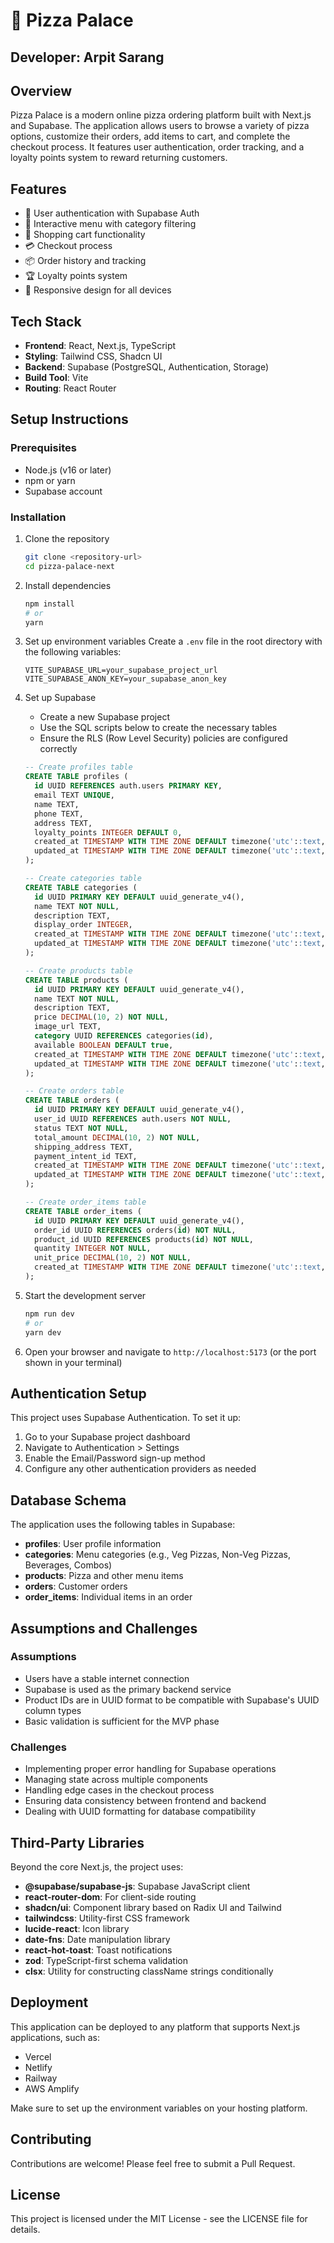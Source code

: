 # 🍕 Pizza Palace

## Developer: Arpit Sarang

## Overview

Pizza Palace is a modern online pizza ordering platform built with Next.js and Supabase. The application allows users to browse a variety of pizza options, customize their orders, add items to cart, and complete the checkout process. It features user authentication, order tracking, and a loyalty points system to reward returning customers.

## Features

- 🔐 User authentication with Supabase Auth
- 🍕 Interactive menu with category filtering
- 🛒 Shopping cart functionality
- 💳 Checkout process
- 📦 Order history and tracking
- 🏆 Loyalty points system
- 📱 Responsive design for all devices

## Tech Stack

- **Frontend**: React, Next.js, TypeScript
- **Styling**: Tailwind CSS, Shadcn UI
- **Backend**: Supabase (PostgreSQL, Authentication, Storage)
- **Build Tool**: Vite
- **Routing**: React Router

## Setup Instructions

### Prerequisites

- Node.js (v16 or later)
- npm or yarn
- Supabase account

### Installation

1. Clone the repository
   ```sh
   git clone <repository-url>
   cd pizza-palace-next
   ```

2. Install dependencies
   ```sh
   npm install
   # or
   yarn
   ```

3. Set up environment variables
   Create a `.env` file in the root directory with the following variables:
   ```
   VITE_SUPABASE_URL=your_supabase_project_url
   VITE_SUPABASE_ANON_KEY=your_supabase_anon_key
   ```

4. Set up Supabase
   - Create a new Supabase project
   - Use the SQL scripts below to create the necessary tables
   - Ensure the RLS (Row Level Security) policies are configured correctly

   ```sql
   -- Create profiles table
   CREATE TABLE profiles (
     id UUID REFERENCES auth.users PRIMARY KEY,
     email TEXT UNIQUE,
     name TEXT,
     phone TEXT,
     address TEXT,
     loyalty_points INTEGER DEFAULT 0,
     created_at TIMESTAMP WITH TIME ZONE DEFAULT timezone('utc'::text, now()) NOT NULL,
     updated_at TIMESTAMP WITH TIME ZONE DEFAULT timezone('utc'::text, now()) NOT NULL
   );

   -- Create categories table
   CREATE TABLE categories (
     id UUID PRIMARY KEY DEFAULT uuid_generate_v4(),
     name TEXT NOT NULL,
     description TEXT,
     display_order INTEGER,
     created_at TIMESTAMP WITH TIME ZONE DEFAULT timezone('utc'::text, now()) NOT NULL,
     updated_at TIMESTAMP WITH TIME ZONE DEFAULT timezone('utc'::text, now()) NOT NULL
   );

   -- Create products table
   CREATE TABLE products (
     id UUID PRIMARY KEY DEFAULT uuid_generate_v4(),
     name TEXT NOT NULL,
     description TEXT,
     price DECIMAL(10, 2) NOT NULL,
     image_url TEXT,
     category UUID REFERENCES categories(id),
     available BOOLEAN DEFAULT true,
     created_at TIMESTAMP WITH TIME ZONE DEFAULT timezone('utc'::text, now()) NOT NULL,
     updated_at TIMESTAMP WITH TIME ZONE DEFAULT timezone('utc'::text, now()) NOT NULL
   );

   -- Create orders table
   CREATE TABLE orders (
     id UUID PRIMARY KEY DEFAULT uuid_generate_v4(),
     user_id UUID REFERENCES auth.users NOT NULL,
     status TEXT NOT NULL,
     total_amount DECIMAL(10, 2) NOT NULL,
     shipping_address TEXT,
     payment_intent_id TEXT,
     created_at TIMESTAMP WITH TIME ZONE DEFAULT timezone('utc'::text, now()) NOT NULL,
     updated_at TIMESTAMP WITH TIME ZONE DEFAULT timezone('utc'::text, now()) NOT NULL
   );

   -- Create order_items table
   CREATE TABLE order_items (
     id UUID PRIMARY KEY DEFAULT uuid_generate_v4(),
     order_id UUID REFERENCES orders(id) NOT NULL,
     product_id UUID REFERENCES products(id) NOT NULL,
     quantity INTEGER NOT NULL,
     unit_price DECIMAL(10, 2) NOT NULL,
     created_at TIMESTAMP WITH TIME ZONE DEFAULT timezone('utc'::text, now()) NOT NULL
   );
   ```

5. Start the development server
   ```sh
   npm run dev
   # or
   yarn dev
   ```

6. Open your browser and navigate to `http://localhost:5173` (or the port shown in your terminal)

## Authentication Setup

This project uses Supabase Authentication. To set it up:

1. Go to your Supabase project dashboard
2. Navigate to Authentication > Settings
3. Enable the Email/Password sign-up method
4. Configure any other authentication providers as needed

## Database Schema

The application uses the following tables in Supabase:

- **profiles**: User profile information
- **categories**: Menu categories (e.g., Veg Pizzas, Non-Veg Pizzas, Beverages, Combos)
- **products**: Pizza and other menu items
- **orders**: Customer orders
- **order_items**: Individual items in an order

## Assumptions and Challenges

### Assumptions

- Users have a stable internet connection
- Supabase is used as the primary backend service
- Product IDs are in UUID format to be compatible with Supabase's UUID column types
- Basic validation is sufficient for the MVP phase

### Challenges

- Implementing proper error handling for Supabase operations
- Managing state across multiple components
- Handling edge cases in the checkout process
- Ensuring data consistency between frontend and backend
- Dealing with UUID formatting for database compatibility

## Third-Party Libraries

Beyond the core Next.js, the project uses:

- **@supabase/supabase-js**: Supabase JavaScript client
- **react-router-dom**: For client-side routing
- **shadcn/ui**: Component library based on Radix UI and Tailwind
- **tailwindcss**: Utility-first CSS framework
- **lucide-react**: Icon library
- **date-fns**: Date manipulation library
- **react-hot-toast**: Toast notifications
- **zod**: TypeScript-first schema validation
- **clsx**: Utility for constructing className strings conditionally

## Deployment

This application can be deployed to any platform that supports Next.js applications, such as:

- Vercel
- Netlify
- Railway
- AWS Amplify

Make sure to set up the environment variables on your hosting platform.

## Contributing

Contributions are welcome! Please feel free to submit a Pull Request.

## License

This project is licensed under the MIT License - see the LICENSE file for details.
